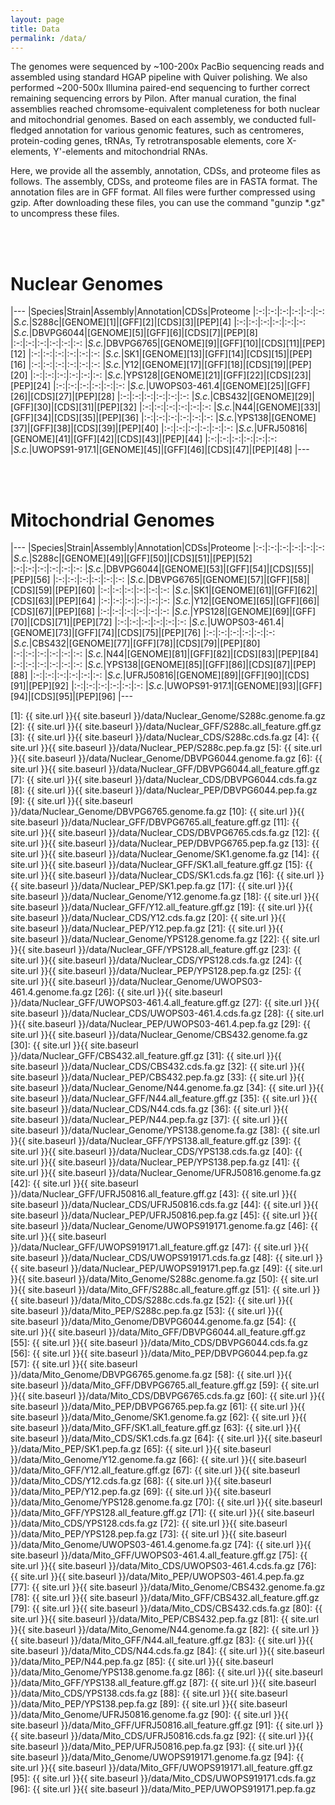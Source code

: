 ```yaml
---
layout: page
title: Data
permalink: /data/
---
```


The genomes were sequenced by ~100-200x PacBio sequencing reads and assembled using standard HGAP pipeline with Quiver polishing. We also performed ~200-500x Illumina paired-end sequencing to further correct remaining sequencing errors by Pilon. After manual curation, the final assemblies reached chromsome-equivalent completeness for both nuclear and mitochondrial genomes. Based on each assembly, we conducted full-fledged annotation for various genomic features, such as centromeres, protein-coding genes, tRNAs, Ty retrotransposable elements, core X-elements, Y'-elements and mitochondrial RNAs.

Here, we provide all the assembly, annotation, CDSs, and proteome files as follows. The assembly, CDSs, and proteome files are in FASTA format. The annotation files are in GFF format. All files were further compressed using gzip. After downloading these files, you can use the command "gunzip *.gz" to uncompress these files.

<br><br>
# Nuclear Genomes

|---
|Species|Strain|Assembly|Annotation|CDSs|Proteome
|:-:|:-:|:-:|:-:|:-:|:-:
|*S.c.*|S288c|[GENOME][1]|[GFF][2]|[CDS][3]|[PEP][4]
|:-:|:-:|:-:|:-:|:-:|:-:
|*S.c.*|DBVPG6044|[GENOME][5]|[GFF][6]|[CDS][7]|[PEP][8]
|:-:|:-:|:-:|:-:|:-:|:-:
|*S.c.*|DBVPG6765|[GENOME][9]|[GFF][10]|[CDS][11]|[PEP][12]
|:-:|:-:|:-:|:-:|:-:|:-:
|*S.c.*|SK1|[GENOME][13]|[GFF][14]|[CDS][15]|[PEP][16]
|:-:|:-:|:-:|:-:|:-:|:-:
|*S.c.*|Y12|[GENOME][17]|[GFF][18]|[CDS][19]|[PEP][20]
|:-:|:-:|:-:|:-:|:-:|:-:
|*S.c.*|YPS128|[GENOME][21]|[GFF][22]|[CDS][23]|[PEP][24]
|:-:|:-:|:-:|:-:|:-:|:-:
|*S.c.*|UWOPS03-461.4|[GENOME][25]|[GFF][26]|[CDS][27]|[PEP][28]
|:-:|:-:|:-:|:-:|:-:|:-:
|*S.c.*|CBS432|[GENOME][29]|[GFF][30]|[CDS][31]|[PEP][32]
|:-:|:-:|:-:|:-:|:-:|:-:
|*S.c.*|N44|[GENOME][33]|[GFF][34]|[CDS][35]|[PEP][36]
|:-:|:-:|:-:|:-:|:-:|:-:
|*S.c.*|YPS138|[GENOME][37]|[GFF][38]|[CDS][39]|[PEP][40]
|:-:|:-:|:-:|:-:|:-:|:-:
|*S.c.*|UFRJ50816|[GENOME][41]|[GFF][42]|[CDS][43]|[PEP][44]
|:-:|:-:|:-:|:-:|:-:|:-:
|*S.c.*|UWOPS91-917.1|[GENOME][45]|[GFF][46]|[CDS][47]|[PEP][48]
|---

<br><br>

# Mitochondrial Genomes

|---
|Species|Strain|Assembly|Annotation|CDSs|Proteome
|:-:|:-:|:-:|:-:|:-:|:-:
|*S.c.*|S288c|[GENOME][49]|[GFF][50]|[CDS][51]|[PEP][52]
|:-:|:-:|:-:|:-:|:-:|:-:
|*S.c.*|DBVPG6044|[GENOME][53]|[GFF][54]|[CDS][55]|[PEP][56]
|:-:|:-:|:-:|:-:|:-:|:-:
|*S.c.*|DBVPG6765|[GENOME][57]|[GFF][58]|[CDS][59]|[PEP][60]
|:-:|:-:|:-:|:-:|:-:|:-:
|*S.c.*|SK1|[GENOME][61]|[GFF][62]|[CDS][63]|[PEP][64]
|:-:|:-:|:-:|:-:|:-:|:-:
|*S.c.*|Y12|[GENOME][65]|[GFF][66]|[CDS][67]|[PEP][68]
|:-:|:-:|:-:|:-:|:-:|:-:
|*S.c.*|YPS128|[GENOME][69]|[GFF][70]|[CDS][71]|[PEP][72]
|:-:|:-:|:-:|:-:|:-:|:-:
|*S.c.*|UWOPS03-461.4|[GENOME][73]|[GFF][74]|[CDS][75]|[PEP][76]
|:-:|:-:|:-:|:-:|:-:|:-:
|*S.c.*|CBS432|[GENOME][77]|[GFF][78]|[CDS][79]|[PEP][80]
|:-:|:-:|:-:|:-:|:-:|:-:
|*S.c.*|N44|[GENOME][81]|[GFF][82]|[CDS][83]|[PEP][84]
|:-:|:-:|:-:|:-:|:-:|:-:
|*S.c.*|YPS138|[GENOME][85]|[GFF][86]|[CDS][87]|[PEP][88]
|:-:|:-:|:-:|:-:|:-:|:-:
|*S.c.*|UFRJ50816|[GENOME][89]|[GFF][90]|[CDS][91]|[PEP][92]
|:-:|:-:|:-:|:-:|:-:|:-:
|*S.c.*|UWOPS91-917.1|[GENOME][93]|[GFF][94]|[CDS][95]|[PEP][96]
|---


[1]: {{ site.url }}{{ site.baseurl }}/data/Nuclear_Genome/S288c.genome.fa.gz
[2]: {{ site.url }}{{ site.baseurl }}/data/Nuclear_GFF/S288c.all_feature.gff.gz
[3]: {{ site.url }}{{ site.baseurl }}/data/Nuclear_CDS/S288c.cds.fa.gz
[4]: {{ site.url }}{{ site.baseurl }}/data/Nuclear_PEP/S288c.pep.fa.gz
[5]: {{ site.url }}{{ site.baseurl }}/data/Nuclear_Genome/DBVPG6044.genome.fa.gz
[6]: {{ site.url }}{{ site.baseurl }}/data/Nuclear_GFF/DBVPG6044.all_feature.gff.gz
[7]: {{ site.url }}{{ site.baseurl }}/data/Nuclear_CDS/DBVPG6044.cds.fa.gz
[8]: {{ site.url }}{{ site.baseurl }}/data/Nuclear_PEP/DBVPG6044.pep.fa.gz
[9]: {{ site.url }}{{ site.baseurl }}/data/Nuclear_Genome/DBVPG6765.genome.fa.gz
[10]: {{ site.url }}{{ site.baseurl }}/data/Nuclear_GFF/DBVPG6765.all_feature.gff.gz
[11]: {{ site.url }}{{ site.baseurl }}/data/Nuclear_CDS/DBVPG6765.cds.fa.gz
[12]: {{ site.url }}{{ site.baseurl }}/data/Nuclear_PEP/DBVPG6765.pep.fa.gz
[13]: {{ site.url }}{{ site.baseurl }}/data/Nuclear_Genome/SK1.genome.fa.gz
[14]: {{ site.url }}{{ site.baseurl }}/data/Nuclear_GFF/SK1.all_feature.gff.gz
[15]: {{ site.url }}{{ site.baseurl }}/data/Nuclear_CDS/SK1.cds.fa.gz
[16]: {{ site.url }}{{ site.baseurl }}/data/Nuclear_PEP/SK1.pep.fa.gz
[17]: {{ site.url }}{{ site.baseurl }}/data/Nuclear_Genome/Y12.genome.fa.gz
[18]: {{ site.url }}{{ site.baseurl }}/data/Nuclear_GFF/Y12.all_feature.gff.gz
[19]: {{ site.url }}{{ site.baseurl }}/data/Nuclear_CDS/Y12.cds.fa.gz
[20]: {{ site.url }}{{ site.baseurl }}/data/Nuclear_PEP/Y12.pep.fa.gz
[21]: {{ site.url }}{{ site.baseurl }}/data/Nuclear_Genome/YPS128.genome.fa.gz
[22]: {{ site.url }}{{ site.baseurl }}/data/Nuclear_GFF/YPS128.all_feature.gff.gz
[23]: {{ site.url }}{{ site.baseurl }}/data/Nuclear_CDS/YPS128.cds.fa.gz
[24]: {{ site.url }}{{ site.baseurl }}/data/Nuclear_PEP/YPS128.pep.fa.gz
[25]: {{ site.url }}{{ site.baseurl }}/data/Nuclear_Genome/UWOPS03-461.4.genome.fa.gz
[26]: {{ site.url }}{{ site.baseurl }}/data/Nuclear_GFF/UWOPS03-461.4.all_feature.gff.gz
[27]: {{ site.url }}{{ site.baseurl }}/data/Nuclear_CDS/UWOPS03-461.4.cds.fa.gz
[28]: {{ site.url }}{{ site.baseurl }}/data/Nuclear_PEP/UWOPS03-461.4.pep.fa.gz
[29]: {{ site.url }}{{ site.baseurl }}/data/Nuclear_Genome/CBS432.genome.fa.gz
[30]: {{ site.url }}{{ site.baseurl }}/data/Nuclear_GFF/CBS432.all_feature.gff.gz
[31]: {{ site.url }}{{ site.baseurl }}/data/Nuclear_CDS/CBS432.cds.fa.gz
[32]: {{ site.url }}{{ site.baseurl }}/data/Nuclear_PEP/CBS432.pep.fa.gz
[33]: {{ site.url }}{{ site.baseurl }}/data/Nuclear_Genome/N44.genome.fa.gz
[34]: {{ site.url }}{{ site.baseurl }}/data/Nuclear_GFF/N44.all_feature.gff.gz
[35]: {{ site.url }}{{ site.baseurl }}/data/Nuclear_CDS/N44.cds.fa.gz
[36]: {{ site.url }}{{ site.baseurl }}/data/Nuclear_PEP/N44.pep.fa.gz
[37]: {{ site.url }}{{ site.baseurl }}/data/Nuclear_Genome/YPS138.genome.fa.gz
[38]: {{ site.url }}{{ site.baseurl }}/data/Nuclear_GFF/YPS138.all_feature.gff.gz
[39]: {{ site.url }}{{ site.baseurl }}/data/Nuclear_CDS/YPS138.cds.fa.gz
[40]: {{ site.url }}{{ site.baseurl }}/data/Nuclear_PEP/YPS138.pep.fa.gz
[41]: {{ site.url }}{{ site.baseurl }}/data/Nuclear_Genome/UFRJ50816.genome.fa.gz
[42]: {{ site.url }}{{ site.baseurl }}/data/Nuclear_GFF/UFRJ50816.all_feature.gff.gz
[43]: {{ site.url }}{{ site.baseurl }}/data/Nuclear_CDS/UFRJ50816.cds.fa.gz
[44]: {{ site.url }}{{ site.baseurl }}/data/Nuclear_PEP/UFRJ50816.pep.fa.gz
[45]: {{ site.url }}{{ site.baseurl }}/data/Nuclear_Genome/UWOPS919171.genome.fa.gz
[46]: {{ site.url }}{{ site.baseurl }}/data/Nuclear_GFF/UWOPS919171.all_feature.gff.gz
[47]: {{ site.url }}{{ site.baseurl }}/data/Nuclear_CDS/UWOPS919171.cds.fa.gz
[48]: {{ site.url }}{{ site.baseurl }}/data/Nuclear_PEP/UWOPS919171.pep.fa.gz
[49]: {{ site.url }}{{ site.baseurl }}/data/Mito_Genome/S288c.genome.fa.gz
[50]: {{ site.url }}{{ site.baseurl }}/data/Mito_GFF/S288c.all_feature.gff.gz
[51]: {{ site.url }}{{ site.baseurl }}/data/Mito_CDS/S288c.cds.fa.gz
[52]: {{ site.url }}{{ site.baseurl }}/data/Mito_PEP/S288c.pep.fa.gz
[53]: {{ site.url }}{{ site.baseurl }}/data/Mito_Genome/DBVPG6044.genome.fa.gz
[54]: {{ site.url }}{{ site.baseurl }}/data/Mito_GFF/DBVPG6044.all_feature.gff.gz
[55]: {{ site.url }}{{ site.baseurl }}/data/Mito_CDS/DBVPG6044.cds.fa.gz
[56]: {{ site.url }}{{ site.baseurl }}/data/Mito_PEP/DBVPG6044.pep.fa.gz
[57]: {{ site.url }}{{ site.baseurl }}/data/Mito_Genome/DBVPG6765.genome.fa.gz
[58]: {{ site.url }}{{ site.baseurl }}/data/Mito_GFF/DBVPG6765.all_feature.gff.gz
[59]: {{ site.url }}{{ site.baseurl }}/data/Mito_CDS/DBVPG6765.cds.fa.gz
[60]: {{ site.url }}{{ site.baseurl }}/data/Mito_PEP/DBVPG6765.pep.fa.gz
[61]: {{ site.url }}{{ site.baseurl }}/data/Mito_Genome/SK1.genome.fa.gz
[62]: {{ site.url }}{{ site.baseurl }}/data/Mito_GFF/SK1.all_feature.gff.gz
[63]: {{ site.url }}{{ site.baseurl }}/data/Mito_CDS/SK1.cds.fa.gz
[64]: {{ site.url }}{{ site.baseurl }}/data/Mito_PEP/SK1.pep.fa.gz
[65]: {{ site.url }}{{ site.baseurl }}/data/Mito_Genome/Y12.genome.fa.gz
[66]: {{ site.url }}{{ site.baseurl }}/data/Mito_GFF/Y12.all_feature.gff.gz
[67]: {{ site.url }}{{ site.baseurl }}/data/Mito_CDS/Y12.cds.fa.gz
[68]: {{ site.url }}{{ site.baseurl }}/data/Mito_PEP/Y12.pep.fa.gz
[69]: {{ site.url }}{{ site.baseurl }}/data/Mito_Genome/YPS128.genome.fa.gz
[70]: {{ site.url }}{{ site.baseurl }}/data/Mito_GFF/YPS128.all_feature.gff.gz
[71]: {{ site.url }}{{ site.baseurl }}/data/Mito_CDS/YPS128.cds.fa.gz
[72]: {{ site.url }}{{ site.baseurl }}/data/Mito_PEP/YPS128.pep.fa.gz
[73]: {{ site.url }}{{ site.baseurl }}/data/Mito_Genome/UWOPS03-461.4.genome.fa.gz
[74]: {{ site.url }}{{ site.baseurl }}/data/Mito_GFF/UWOPS03-461.4.all_feature.gff.gz
[75]: {{ site.url }}{{ site.baseurl }}/data/Mito_CDS/UWOPS03-461.4.cds.fa.gz
[76]: {{ site.url }}{{ site.baseurl }}/data/Mito_PEP/UWOPS03-461.4.pep.fa.gz
[77]: {{ site.url }}{{ site.baseurl }}/data/Mito_Genome/CBS432.genome.fa.gz
[78]: {{ site.url }}{{ site.baseurl }}/data/Mito_GFF/CBS432.all_feature.gff.gz
[79]: {{ site.url }}{{ site.baseurl }}/data/Mito_CDS/CBS432.cds.fa.gz
[80]: {{ site.url }}{{ site.baseurl }}/data/Mito_PEP/CBS432.pep.fa.gz
[81]: {{ site.url }}{{ site.baseurl }}/data/Mito_Genome/N44.genome.fa.gz
[82]: {{ site.url }}{{ site.baseurl }}/data/Mito_GFF/N44.all_feature.gff.gz
[83]: {{ site.url }}{{ site.baseurl }}/data/Mito_CDS/N44.cds.fa.gz
[84]: {{ site.url }}{{ site.baseurl }}/data/Mito_PEP/N44.pep.fa.gz
[85]: {{ site.url }}{{ site.baseurl }}/data/Mito_Genome/YPS138.genome.fa.gz
[86]: {{ site.url }}{{ site.baseurl }}/data/Mito_GFF/YPS138.all_feature.gff.gz
[87]: {{ site.url }}{{ site.baseurl }}/data/Mito_CDS/YPS138.cds.fa.gz
[88]: {{ site.url }}{{ site.baseurl }}/data/Mito_PEP/YPS138.pep.fa.gz
[89]: {{ site.url }}{{ site.baseurl }}/data/Mito_Genome/UFRJ50816.genome.fa.gz
[90]: {{ site.url }}{{ site.baseurl }}/data/Mito_GFF/UFRJ50816.all_feature.gff.gz
[91]: {{ site.url }}{{ site.baseurl }}/data/Mito_CDS/UFRJ50816.cds.fa.gz
[92]: {{ site.url }}{{ site.baseurl }}/data/Mito_PEP/UFRJ50816.pep.fa.gz
[93]: {{ site.url }}{{ site.baseurl }}/data/Mito_Genome/UWOPS919171.genome.fa.gz
[94]: {{ site.url }}{{ site.baseurl }}/data/Mito_GFF/UWOPS919171.all_feature.gff.gz
[95]: {{ site.url }}{{ site.baseurl }}/data/Mito_CDS/UWOPS919171.cds.fa.gz
[96]: {{ site.url }}{{ site.baseurl }}/data/Mito_PEP/UWOPS919171.pep.fa.gz

